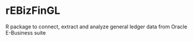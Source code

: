 # rEBizFinGL
R package to connect, extract and analyze general ledger data from Oracle E-Business suite

